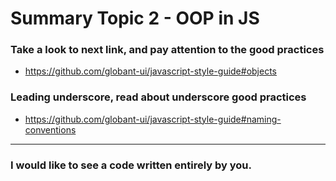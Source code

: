 # Summary Topic 2 - OOP in JS

### Take a look to next link, and pay attention to the good practices

  * https://github.com/globant-ui/javascript-style-guide#objects


### Leading underscore, read about underscore good practices
  * https://github.com/globant-ui/javascript-style-guide#naming-conventions

---

### I would like to see a code written entirely by you.






